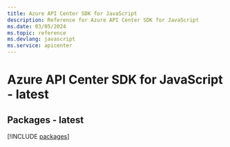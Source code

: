 ```yaml
---
title: Azure API Center SDK for JavaScript
description: Reference for Azure API Center SDK for JavaScript
ms.date: 03/05/2024
ms.topic: reference
ms.devlang: javascript
ms.service: apicenter
---
```

# Azure API Center SDK for JavaScript - latest
## Packages - latest
[!INCLUDE [packages](api-center-index.md)]